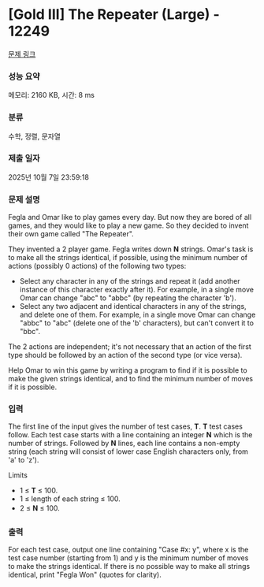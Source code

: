 # [Gold III] The Repeater (Large) - 12249 

[문제 링크](https://www.acmicpc.net/problem/12249) 

### 성능 요약

메모리: 2160 KB, 시간: 8 ms

### 분류

수학, 정렬, 문자열

### 제출 일자

2025년 10월 7일 23:59:18

### 문제 설명

<p>Fegla and Omar like to play games every day. But now they are bored of all games, and they would like to play a new game. So they decided to invent their own game called "The Repeater".</p>

<p>They invented a 2 player game. Fegla writes down <strong>N</strong> strings. Omar's task is to make all the strings identical, if possible, using the minimum number of actions (possibly 0 actions) of the following two types:</p>

<ul>
	<li>Select any character in any of the strings and repeat it (add another instance of this character exactly after it). For example, in a single move Omar can change "abc" to "abbc" (by repeating the character 'b').</li>
	<li>Select any two adjacent and identical characters in any of the strings, and delete one of them. For example, in a single move Omar can change "abbc" to "abc" (delete one of the 'b' characters), but can't convert it to "bbc".</li>
</ul>

<p>The 2 actions are independent; it's not necessary that an action of the first type should be followed by an action of the second type (or vice versa).</p>

<p>Help Omar to win this game by writing a program to find if it is possible to make the given strings identical, and to find the minimum number of moves if it is possible.</p>

### 입력 

 <p>The first line of the input gives the number of test cases, <strong>T</strong>. <strong>T</strong> test cases follow. Each test case starts with a line containing an integer <strong>N</strong> which is the number of strings. Followed by <strong>N</strong> lines, each line contains a non-empty string (each string will consist of lower case English characters only, from 'a' to 'z').</p>

<p>Limits</p>

<ul>
	<li>1 ≤ <strong>T</strong> ≤ 100.</li>
	<li>1 ≤ length of each string ≤ 100.</li>
	<li><span style="line-height:1.6em">2 ≤ </span><strong style="line-height:1.6em">N</strong><span style="line-height:1.6em"> ≤ 100.</span></li>
</ul>

### 출력 

 <p>For each test case, output one line containing "Case #x: y", where x is the test case number (starting from 1) and y is the minimum number of moves to make the strings identical. If there is no possible way to make all strings identical, print "Fegla Won" (quotes for clarity).</p>


